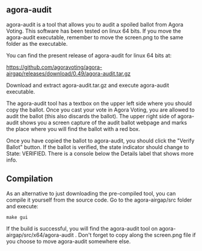 ## agora-audit

agora-audit is a tool that allows you to audit a spoiled ballot from Agora Voting. This software has been tested on linux 64 bits. If you move the agora-audit executable, remember to move the screen.png to the same folder as the executable.

You can find the present release of agora-audit for linux 64 bits at: 

https://github.com/agoravoting/agora-airgap/releases/download/0.49/agora-audit.tar.gz

Download and extract agora-audit.tar.gz and execute agora-audit executable.

The agora-audit tool has a textbox on the upper left side where you should copy the ballot. Once you cast your vote in Agora Voting, you are allowed to audit the ballot (this also discards the ballot). The upper right side of agora-audit shows you a screen capture of the audit ballot webpage and marks the place where you will find the ballot with a red box. 

Once you have copied the ballot to agora-audit, you should click the "Verify Ballot" button. If the ballot is verified, the state indicator should change to State: VERIFIED. There is a console below the Details label that shows more info.

## Compilation

As an alternative to just downloading the pre-compiled tool, you can compile it yourself from the source code. Go to the agora-airgap/src folder and execute:

    make gui
    
If the build is successful, you will find the agora-audit tool on agora-airgap/src/x64/agora-audit . Don't forget to copy along the screen.png file if you choose to move agora-audit somewhere else.
